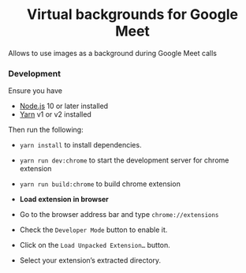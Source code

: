 <h1 align="center">Virtual backgrounds for Google Meet</h1>

Allows to use images as a background during Google Meet calls

### Development

Ensure you have

- [Node.js](https://nodejs.org) 10 or later installed
- [Yarn](https://yarnpkg.com) v1 or v2 installed

Then run the following:

- `yarn install` to install dependencies.
- `yarn run dev:chrome` to start the development server for chrome extension
- `yarn run build:chrome` to build chrome extension

- **Load extension in browser**
- Go to the browser address bar and type `chrome://extensions`
- Check the `Developer Mode` button to enable it.
- Click on the `Load Unpacked Extension…` button.
- Select your extension’s extracted directory.
